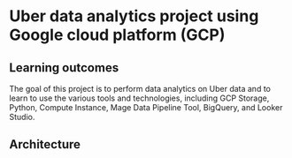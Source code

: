 <h1> Uber data analytics project using Google cloud platform (GCP)</h1>
<h2>Learning outcomes</h2>
<p> The goal of this project is to perform data analytics on Uber data and to learn to use the various tools and technologies, including GCP Storage, Python, Compute Instance, Mage Data Pipeline Tool, BigQuery, and Looker Studio.</p>
<h2>Architecture</h2>
